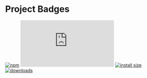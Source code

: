 # Project Badges

[![npm](https://badgen.net/npm/v/mathjslab)](https://www.npmjs.com/package/mathjslab)
[![gzip size](https://badgen.net/badgesize/gzip/https://cdn.jsdelivr.net/npm/mathjslab/mathjslab.min.js)](https://cdn.jsdelivr.net/npm/mathjslab/mathjslab.min.js)
[![install size](https://badgen.net/packagephobia/install/mathjslab)](https://packagephobia.now.sh/result?p=mathjslab)
[![downloads](https://badgen.net/npm/dt/mathjslab)](https://www.npmjs.com/package/mathjslab)
